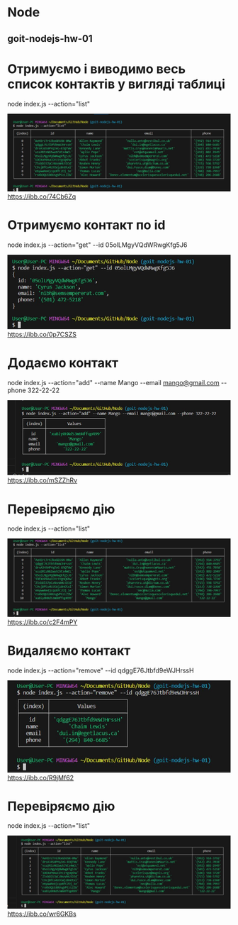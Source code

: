 # Node
<h2>goit-nodejs-hw-01</h2>

# Отримуємо і виводимо весь список контактів у вигляді таблиці 

node index.js --action="list"

![get contacts list to table](./img/6.jpg)
<br>
https://ibb.co/74Cb6Zq

# Отримуємо контакт по id

node index.js --action="get" --id 05olLMgyVQdWRwgKfg5J6

![get contact by id](./img/5.jpg)
<br>
https://ibb.co/0p7CSZS

# Додаємо контакт

node index.js --action="add" --name Mango --email mango@gmail.com --phone 322-22-22

![add contact ](./img/4.jpg)
<br>
https://ibb.co/mSZZhRv 

# Перевіряємо дію

node index.js --action="list"

![get contacts list to table](./img/3.jpg)
<br>
https://ibb.co/c2F4mPY

# Видаляємо контакт

node index.js --action="remove" --id qdggE76Jtbfd9eWJHrssH

![remove contact by id ](./img/2.jpg)
<br>
https://ibb.co/R9jMf62

# Перевіряємо дію

node index.js --action="list"

![get contacts list to table](./img/1.jpg)
<br>
https://ibb.co/wr6GKBs
